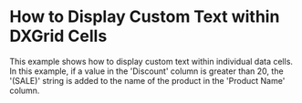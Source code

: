 # How to Display Custom Text within DXGrid Cells


<p>This example shows how to display custom text within individual data cells. In this example, if a value in the 'Discount' column is greater than 20, the '(SALE)' string is added to the name of the product in the 'Product Name' column.</p>

<br/>


